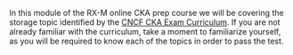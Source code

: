 <!-- CKA Self-Study Mod 4 -->

In this module of the RX-M online CKA prep course we will be covering the storage topic identified by the [CNCF CKA Exam Curriculum](https://github.com/cncf/curriculum/blob/master/CKA_Curriculum_v1.19.pdf). If you are not already familiar with the curriculum, take a moment to familiarize yourself, as you will be required to know each of the topics in order to pass the test.
